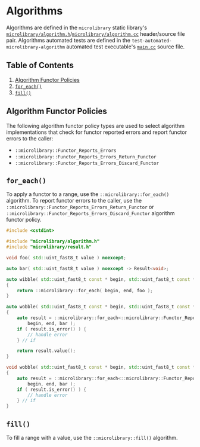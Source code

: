 # Algorithms

Algorithms are defined in the `microlibrary` static library's
[`microlibrary/algorithm.h`](https://github.com/apcountryman/microlibrary/blob/main/libraries/microlibrary/ANY/ANY/include/microlibrary/algorithm.h)/[`microlibrary/algorithm.cc`](https://github.com/apcountryman/microlibrary/blob/main/libraries/microlibrary/ANY/ANY/source/microlibrary/algorithm.cc)
header/source file pair.
Algorithms automated tests are defined in the `test-automated-microlibrary-algorithm`
automated test executable's
[`main.cc`](https://github.com/apcountryman/microlibrary/blob/main/tests/automated/microlibrary/algorithm/main.cc)
source file.

## Table of Contents

1. [Algorithm Functor Policies](#algorithm-functor-policies)
1. [`for_each()`](#for_each)
1. [`fill()`](#fill)

## Algorithm Functor Policies

The following algorithm functor policy types are used to select algorithm implementations
that check for functor reported errors and report functor errors to the caller:
- `::microlibrary::Functor_Reports_Errors`
- `::microlibrary::Functor_Reports_Errors_Return_Functor`
- `::microlibrary::Functor_Reports_Errors_Discard_Functor`

## `for_each()`

To apply a functor to a range, use the `::microlibrary::for_each()` algorithm.
To report functor errors to the caller, use the
`::microlibrary::Functor_Reports_Errors_Return_Functor` or
`::microlibrary::Functor_Reports_Errors_Discard_Functor` algorithm functor policy.
```c++
#include <cstdint>

#include "microlibrary/algorithm.h"
#include "microlibrary/result.h"

void foo( std::uint_fast8_t value ) noexcept;

auto bar( std::uint_fast8_t value ) noexcept -> Result<void>;

auto wibble( std::uint_fast8_t const * begin, std::uint_fast8_t const * end ) noexcept
{
    return ::microlibrary::for_each( begin, end, foo );
}

auto wobble( std::uint_fast8_t const * begin, std::uint_fast8_t const * end ) noexcept
{
    auto result = ::microlibrary::for_each<::microlibrary::Functor_Reports_Errors_Return_Functor>(
        begin, end, bar );
    if ( result.is_error() ) {
        // handle error
    } // if

    return result.value();
}

void wobble( std::uint_fast8_t const * begin, std::uint_fast8_t const * end ) noexcept
{
    auto result = ::microlibrary::for_each<::microlibrary::Functor_Reports_Errors_Discard_Functor>(
        begin, end, bar );
    if ( result.is_error() ) {
        // handle error
    } // if
}
```

## `fill()`

To fill a range with a value, use the `::microlibrary::fill()` algorithm.

